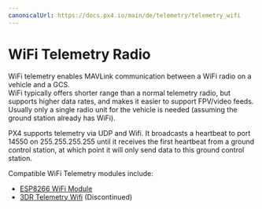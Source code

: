 ```yaml
---
canonicalUrl: https://docs.px4.io/main/de/telemetry/telemetry_wifi
---
```


# WiFi Telemetry Radio

WiFi telemetry enables MAVLink communication between a WiFi radio on a vehicle and a GCS.  
WiFi typically offers shorter range than a normal telemetry radio, but supports higher data rates, and makes it easier to support FPV/video feeds. Usually only a single radio unit for the vehicle is needed (assuming the ground station already has WiFi).

PX4 supports telemetry via UDP and Wifi. It broadcasts a heartbeat to port 14550 on 255.255.255.255 until it receives the first heartbeat from a ground control station, at which point it will only send data to this ground control station.

Compatible WiFi Telemetry modules include:

* [ESP8266 WiFi Module](../telemetry/esp8266_wifi_module.md)
* [3DR Telemetry Wifi](../telemetry/3dr_telemetry_wifi.md) (Discontinued)